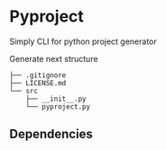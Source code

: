 # Pyproject

Simply CLI for python project generator

Generate next structure

```
├── .gitignore
├── LICENSE.md
└── src
    ├── __init__.py
    └── pyproject.py
```

## Dependencies


